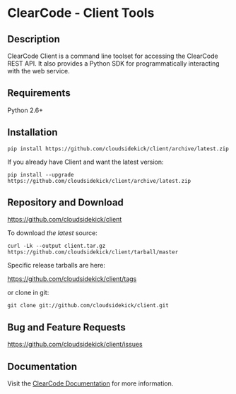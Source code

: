 # ClearCode - Client Tools

## Description

ClearCode Client is a command line toolset for accessing the ClearCode  
REST API. It also provides a Python SDK for programmatically 
interacting with the web service.

## Requirements

Python 2.6+ 

## Installation

```
pip install https://github.com/cloudsidekick/client/archive/latest.zip
```

If you already have Client and want the latest version:

```
pip install --upgrade https://github.com/cloudsidekick/client/archive/latest.zip
```

## Repository and Download

https://github.com/cloudsidekick/client

To download _the latest_ source:

```
curl -Lk --output client.tar.gz https://github.com/cloudsidekick/client/tarball/master
```

Specific release tarballs are here:

https://github.com/cloudsidekick/client/tags

or clone in git:

```
git clone git://github.com/cloudsidekick/client.git
```

## Bug and Feature Requests

https://github.com/cloudsidekick/client/issues

## Documentation

Visit the [ClearCode Documentation](http://docs.clearcodelabs.com/docs/velocity/restapi/client.html) for more information.
